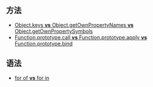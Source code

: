 
## 方法
* [Object.keys **vs** Object.getOwnPropertyNames **vs** Object.getOwnPropertySymbols](./js/object/keys_getOwnPropertyNames/index.md)
* [Function.prototype.call **vs** Function.prototype.apply **vs** Function.prototype.bind]()


## 语法
* [for of **vs** for in](./js/syntax/forin_forof/index.md)